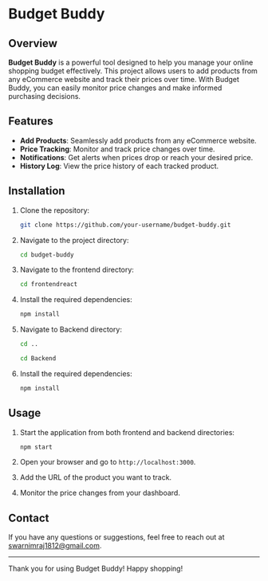 # Budget Buddy

## Overview
**Budget Buddy** is a powerful tool designed to help you manage your online shopping budget effectively. This project allows users to add products from any eCommerce website and track their prices over time. With Budget Buddy, you can easily monitor price changes and make informed purchasing decisions.

## Features
- **Add Products**: Seamlessly add products from any eCommerce website.
- **Price Tracking**: Monitor and track price changes over time.
- **Notifications**: Get alerts when prices drop or reach your desired price.
- **History Log**: View the price history of each tracked product.

## Installation

1. Clone the repository:
    ```bash
    git clone https://github.com/your-username/budget-buddy.git
    ```
2. Navigate to the project directory:
    ```bash
    cd budget-buddy
    ```
3. Navigate to the frontend directory:
    ```bash
    cd frontendreact
    ```
4. Install the required dependencies:
    ```bash
    npm install
    ```
5. Navigate to Backend directory:
    ```bash
    cd ..
    ```
    ```bash
    cd Backend
    ```
6. Install the required dependencies:
    ```bash
    npm install
    ```
## Usage

1. Start the application from both frontend and backend directories:
    ```bash
    npm start
    ```
2. Open your browser and go to `http://localhost:3000`.

3. Add the URL of the product you want to track.

4. Monitor the price changes from your dashboard.


## Contact

If you have any questions or suggestions, feel free to reach out at [swarnimraj1812@gmail.com](mailto:swarnimraj1812@gmail.com).

---

Thank you for using Budget Buddy! Happy shopping!
